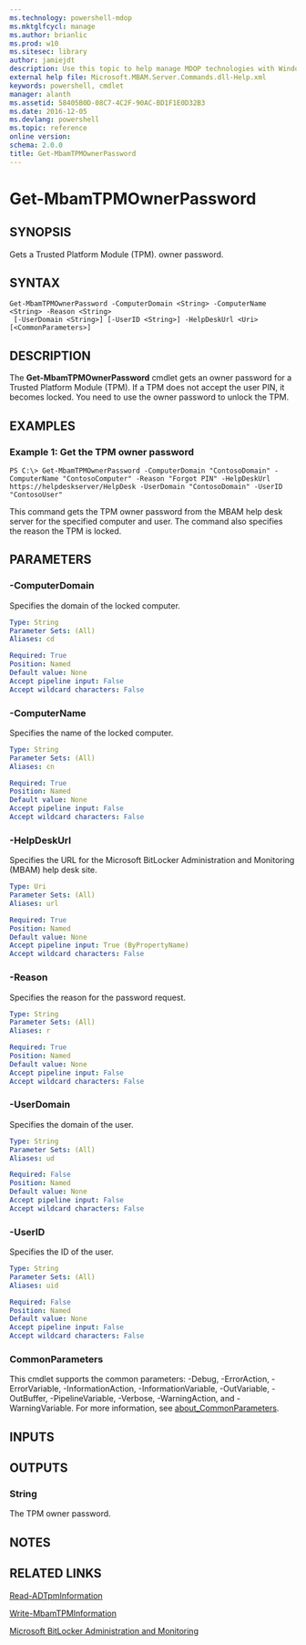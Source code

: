 ```yaml
---
ms.technology: powershell-mdop
ms.mktglfcycl: manage
ms.author: brianlic
ms.prod: w10
ms.sitesec: library
author: jamiejdt
description: Use this topic to help manage MDOP technologies with Windows PowerShell.
external help file: Microsoft.MBAM.Server.Commands.dll-Help.xml
keywords: powershell, cmdlet
manager: alanth 
ms.assetid: 58405B0D-08C7-4C2F-90AC-BD1F1E0D32B3
ms.date: 2016-12-05
ms.devlang: powershell
ms.topic: reference
online version: 
schema: 2.0.0
title: Get-MbamTPMOwnerPassword
---
```


# Get-MbamTPMOwnerPassword

## SYNOPSIS
Gets a Trusted Platform Module (TPM).
owner password.

## SYNTAX

```
Get-MbamTPMOwnerPassword -ComputerDomain <String> -ComputerName <String> -Reason <String>
 [-UserDomain <String>] [-UserID <String>] -HelpDeskUrl <Uri> [<CommonParameters>]
```

## DESCRIPTION
The **Get-MbamTPMOwnerPassword** cmdlet gets an owner password for a Trusted Platform Module (TPM).
If a TPM does not accept the user PIN, it becomes locked.
You need to use the owner password to unlock the TPM.

## EXAMPLES

### Example 1: Get the TPM owner password
```
PS C:\> Get-MbamTPMOwnerPassword -ComputerDomain "ContosoDomain" -ComputerName "ContosoComputer" -Reason "Forgot PIN" -HelpDeskUrl https://helpdeskserver/HelpDesk -UserDomain "ContosoDomain" -UserID "ContosoUser"
```

This command gets the TPM owner password from the MBAM help desk server for the specified computer and user.
The command also specifies the reason the TPM is locked.

## PARAMETERS

### -ComputerDomain
Specifies the domain of the locked computer.

```yaml
Type: String
Parameter Sets: (All)
Aliases: cd

Required: True
Position: Named
Default value: None
Accept pipeline input: False
Accept wildcard characters: False
```

### -ComputerName
Specifies the name of the locked computer.

```yaml
Type: String
Parameter Sets: (All)
Aliases: cn

Required: True
Position: Named
Default value: None
Accept pipeline input: False
Accept wildcard characters: False
```

### -HelpDeskUrl
Specifies the URL for the Microsoft BitLocker Administration and Monitoring (MBAM) help desk site.

```yaml
Type: Uri
Parameter Sets: (All)
Aliases: url

Required: True
Position: Named
Default value: None
Accept pipeline input: True (ByPropertyName)
Accept wildcard characters: False
```

### -Reason
Specifies the reason for the password request.

```yaml
Type: String
Parameter Sets: (All)
Aliases: r

Required: True
Position: Named
Default value: None
Accept pipeline input: False
Accept wildcard characters: False
```

### -UserDomain
Specifies the domain of the user.

```yaml
Type: String
Parameter Sets: (All)
Aliases: ud

Required: False
Position: Named
Default value: None
Accept pipeline input: False
Accept wildcard characters: False
```

### -UserID
Specifies the ID of the user.

```yaml
Type: String
Parameter Sets: (All)
Aliases: uid

Required: False
Position: Named
Default value: None
Accept pipeline input: False
Accept wildcard characters: False
```

### CommonParameters
This cmdlet supports the common parameters: -Debug, -ErrorAction, -ErrorVariable, -InformationAction, -InformationVariable, -OutVariable, -OutBuffer, -PipelineVariable, -Verbose, -WarningAction, and -WarningVariable. For more information, see [about_CommonParameters](http://go.microsoft.com/fwlink/?LinkID=113216).

## INPUTS

## OUTPUTS

### String
The TPM owner password.

## NOTES

## RELATED LINKS

[Read-ADTpmInformation](read-adtpminformation.md)

[Write-MbamTPMInformation](write-mbamtpminformation.md)

[Microsoft BitLocker Administration and Monitoring](index.md)



